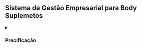  
## Sistema de Gestão Empresarial para Body Suplemetos

<details><summary><h3>Precificação</h3></summary>




O objetivo é a precificação do produto

<details><summary><h3>Definindo as propriedades</h3></summary>

- Nome do produto (ou kit de venda)
- Preço de venda praticado
- Custo bruto do produto (CMV)
- Frete
- Taxa de cartão (%)
- Taxa de cartão (R$)
- Imposto (%)
- Imposto (R$)
- Comissão (%)
- Comissão (R$)
- Total de custos
- Margem de lucro (R$)
- Margem de lucro (%)
- Margem de lucro desejada (%)
- Margem de lucro desejada (R$)
- Fator de Correção
- Valor de venda necessário
- Margem mínima (20%, 15%, 10%)
- CPA margem (20%, 15%, 10%)
- ROAS margem (20%, 15%, 10%)


</details>


<details><summary><h3>Detalhando os atributos</h3></summary>

| Nome | Origem |
| --- | --- |
| Nome do produto (ou kit de venda) | Entrada no sistema (texto) |
| Preço de venda praticado | Entrada no sistema (real) |
| Custo bruto do produto (CMV) | Entrada no sistema (real) |
| Frete | Entrada no sistema (real) |
| Taxa de cartão | Entrada no sistema (porcentagem) |

</details>

</details>

<!---<details><summary><h3>Login</h3></summary>

    User: Admin 
    Senha: Admin123

</details>

<details><summary><h3>Links para o desenvolviento do sistema</h3></summary>

- Aprender a usar Heroku com ZapZDG [link](https://www.youtube.com/watch?v=sF9uJqVfWpg)
- Instalar Codechat no aaPanel [link](https://www.youtube.com/watch?v=h3odVv-Mshk)
- Alternativas para abandonar Heroku [link](https://www.youtube.com/watch?v=uJiuOUrg_3w)
- Criar SAAS com Whatsapp [link](https://www.youtube.com/watch?v=3Y5AIaq4xVQ)
- Evolution API [link](https://www.youtube.com/watch?v=LYf9CI7-KHs)

</details>
--->
